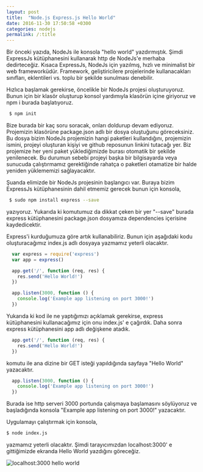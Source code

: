 ```yaml
---
layout: post
title:  "Node.js Express.js Hello World"
date: 2016-11-30 17:50:58 +0300
categories: nodejs
permalink: /:title
---
```


Bir önceki yazıda, NodeJs ile konsola "hello world" yazdırmıştık. Şimdi ExpressJs kütüphanesini kullanarak http de NodeJs'e merhaba dedirteceğiz. Kısaca ExpressJs, NodeJs için yazılmış, hızlı ve minimalist bir web frameworküdür. Framework, geliştiricilere projelerinde kullanacakları sınıfları, eklentileri vs. toplu bir şekilde sunulması denebilir.

Hızlıca başlamak gerekirse, öncelikle bir NodeJs projesi oluşturuyoruz. Bunun için bir klasör oluşturup konsol yardımıyla klasörün içine giriyoruz ve npm i burada başlatıyoruz.


```sh
 $ npm init
```


Bize burada bir kaç soru soracak, onları doldurup devam ediyoruz. Projemizin klasörüne package.json adlı bir dosya oluştuğunu göreceksiniz. Bu dosya bizim NodeJs projemizin hangi paketleri kullandığını, projemizin ismini, projeyi oluşturan kişiyi ve github reposunun linkini tutacağı yer. Biz projemize her yeni paket yüklediğimizde burası otomatik bir şekilde yenilenecek. Bu durumun sebebi projeyi başka bir bilgisayarda veya sunucuda çalıştırmamız gerektiğinde rahatça o paketleri otamatize bir halde yeniden yüklememizi sağlayacaktır.

Şuanda elimizde bir NodeJs projesinin başlangıcı var. Buraya bizim ExpressJs kütüphanesinin
 dahil etmemiz gerecek bunun için konsola,


```sh
 $ sudo npm install express --save
```


yazıyoruz. Yukarıda ki komutumuz da dikkat çeken bir yer "--save" burada express kütüphanesini package.json dosyamıza dependencies içerisine kaydedicektir.

Express'i kurduğumuza göre artık kullanabiliriz. Bunun için aşağıdaki kodu oluşturacağımız index.js adlı dosyaya yazmamız yeterli olacaktır.



```js
  var express = require('express')
  var app = express()

  app.get('/', function (req, res) {
    res.send('Hello World!')
  })

  app.listen(3000, function () {
    console.log('Example app listening on port 3000!')
  })
```


Yukarıda ki kod ile ne yaptığımızı açıklamak gerekirse, express kütüphanesini kullanacağımız için onu index.js' e çağırdık.
Daha sonra express kütüphanesini app adlı değişkene atadık.


```js
  app.get('/', function (req, res) {
    res.send('Hello World!')
  })
```


komutu ile ana dizine bir GET isteği yapıldığında sayfaya "Hello World" yazacaktır.


```js
  app.listen(3000, function () {
    console.log('Example app listening on port 3000!')
  })
```


Burada ise http serveri 3000 portunda çalışmaya başlamasını söylüyoruz ve başladığında konsola "Example app listening on port 3000!" yazacaktır.

Uygulamayı çalıştırmak için konsola,


```sh
$ node index.js
```


yazmamız yeterli olacaktır. Şimdi tarayıcımızdan localhost:3000' e gittiğimizde ekranda Hello World yazdığını göreceğiz.

![localhost:3000 hello world](https://res.cloudinary.com/deuit9vp2/image/upload/v1480858664/barisesencom/localhost3000.png)
